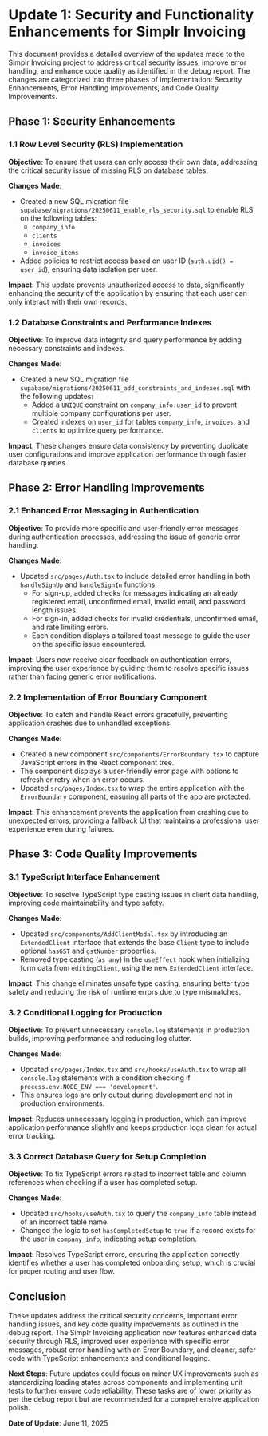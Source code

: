 # Update 1: Security and Functionality Enhancements for Simplr Invoicing

This document provides a detailed overview of the updates made to the Simplr Invoicing project to address critical security issues, improve error handling, and enhance code quality as identified in the debug report. The changes are categorized into three phases of implementation: Security Enhancements, Error Handling Improvements, and Code Quality Improvements.

## Phase 1: Security Enhancements

### 1.1 Row Level Security (RLS) Implementation

**Objective**: To ensure that users can only access their own data, addressing the critical security issue of missing RLS on database tables.

**Changes Made**:
- Created a new SQL migration file `supabase/migrations/20250611_enable_rls_security.sql` to enable RLS on the following tables:
  - `company_info`
  - `clients`
  - `invoices`
  - `invoice_items`
- Added policies to restrict access based on user ID (`auth.uid() = user_id`), ensuring data isolation per user.

**Impact**: This update prevents unauthorized access to data, significantly enhancing the security of the application by ensuring that each user can only interact with their own records.

### 1.2 Database Constraints and Performance Indexes

**Objective**: To improve data integrity and query performance by adding necessary constraints and indexes.

**Changes Made**:
- Created a new SQL migration file `supabase/migrations/20250611_add_constraints_and_indexes.sql` with the following updates:
  - Added a `UNIQUE` constraint on `company_info.user_id` to prevent multiple company configurations per user.
  - Created indexes on `user_id` for tables `company_info`, `invoices`, and `clients` to optimize query performance.

**Impact**: These changes ensure data consistency by preventing duplicate user configurations and improve application performance through faster database queries.

## Phase 2: Error Handling Improvements

### 2.1 Enhanced Error Messaging in Authentication

**Objective**: To provide more specific and user-friendly error messages during authentication processes, addressing the issue of generic error handling.

**Changes Made**:
- Updated `src/pages/Auth.tsx` to include detailed error handling in both `handleSignUp` and `handleSignIn` functions:
  - For sign-up, added checks for messages indicating an already registered email, unconfirmed email, invalid email, and password length issues.
  - For sign-in, added checks for invalid credentials, unconfirmed email, and rate limiting errors.
  - Each condition displays a tailored toast message to guide the user on the specific issue encountered.

**Impact**: Users now receive clear feedback on authentication errors, improving the user experience by guiding them to resolve specific issues rather than facing generic error notifications.

### 2.2 Implementation of Error Boundary Component

**Objective**: To catch and handle React errors gracefully, preventing application crashes due to unhandled exceptions.

**Changes Made**:
- Created a new component `src/components/ErrorBoundary.tsx` to capture JavaScript errors in the React component tree.
- The component displays a user-friendly error page with options to refresh or retry when an error occurs.
- Updated `src/pages/Index.tsx` to wrap the entire application with the `ErrorBoundary` component, ensuring all parts of the app are protected.

**Impact**: This enhancement prevents the application from crashing due to unexpected errors, providing a fallback UI that maintains a professional user experience even during failures.

## Phase 3: Code Quality Improvements

### 3.1 TypeScript Interface Enhancement

**Objective**: To resolve TypeScript type casting issues in client data handling, improving code maintainability and type safety.

**Changes Made**:
- Updated `src/components/AddClientModal.tsx` by introducing an `ExtendedClient` interface that extends the base `Client` type to include optional `hasGST` and `gstNumber` properties.
- Removed type casting (`as any`) in the `useEffect` hook when initializing form data from `editingClient`, using the new `ExtendedClient` interface.

**Impact**: This change eliminates unsafe type casting, ensuring better type safety and reducing the risk of runtime errors due to type mismatches.

### 3.2 Conditional Logging for Production

**Objective**: To prevent unnecessary `console.log` statements in production builds, improving performance and reducing log clutter.

**Changes Made**:
- Updated `src/pages/Index.tsx` and `src/hooks/useAuth.tsx` to wrap all `console.log` statements with a condition checking if `process.env.NODE_ENV === 'development'`.
- This ensures logs are only output during development and not in production environments.

**Impact**: Reduces unnecessary logging in production, which can improve application performance slightly and keeps production logs clean for actual error tracking.

### 3.3 Correct Database Query for Setup Completion

**Objective**: To fix TypeScript errors related to incorrect table and column references when checking if a user has completed setup.

**Changes Made**:
- Updated `src/hooks/useAuth.tsx` to query the `company_info` table instead of an incorrect table name.
- Changed the logic to set `hasCompletedSetup` to `true` if a record exists for the user in `company_info`, indicating setup completion.

**Impact**: Resolves TypeScript errors, ensuring the application correctly identifies whether a user has completed onboarding setup, which is crucial for proper routing and user flow.

## Conclusion

These updates address the critical security concerns, important error handling issues, and key code quality improvements as outlined in the debug report. The Simplr Invoicing application now features enhanced data security through RLS, improved user experience with specific error messages, robust error handling with an Error Boundary, and cleaner, safer code with TypeScript enhancements and conditional logging.

**Next Steps**: Future updates could focus on minor UX improvements such as standardizing loading states across components and implementing unit tests to further ensure code reliability. These tasks are of lower priority as per the debug report but are recommended for a comprehensive application polish.

**Date of Update**: June 11, 2025
